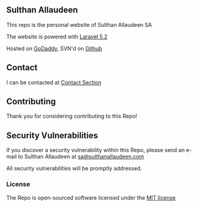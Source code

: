 ## Sulthan Allaudeen

This repo is the personal website of Sulthan Allaudeen SA

The website is powered with [Laravel 5.2](https://laravel.com/docs/5.2)

Hosted on [GoDaddy](https://in.godaddy.com), SVN'd on [Github](https://github.com)

## Contact

I can be contacted at [Contact Section](http://www.sulthanallaudeen.com/contact)

## Contributing

Thank you for considering contributing to this Repo!

## Security Vulnerabilities

If you discover a security vulnerability within this Repo, please send an e-mail to Sulthan Allaudeen at sa@sulthanallaudeen.com

All security vulnerabilities will be promptly addressed.

### License

The Repo is open-sourced software licensed under the [MIT license](http://opensource.org/licenses/MIT)